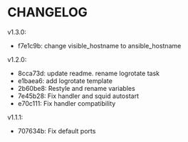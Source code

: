 CHANGELOG
=========

v1.3.0:

* f7e1c9b: change visible_hostname to ansible_hostname

v1.2.0:

* 8cca73d: update readme. rename logrotate task
* e1baea6: add logrotate template
* 2b60be8: Restyle and rename variables
* 7e45b28: Fix handler and squid autostart
* e70c111: Fix handler compatibility

v1.1.1:

* 707634b: Fix default ports

